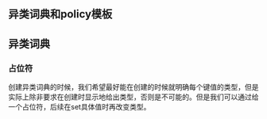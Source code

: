 ## 异类词典和policy模板

## 异类词典

### 占位符

创建异类词典的时候，我们希望最好能在创建的时候就明确每个键值的类型，但是实际上除非要求在创建时显示地给出类型，否则是不可能的。但是我们可以通过给一个占位符，后续在set具体值时再改变类型。

